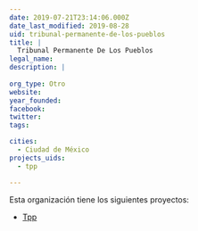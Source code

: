 ```yaml
---
date: 2019-07-21T23:14:06.000Z
date_last_modified: 2019-08-28
uid: tribunal-permanente-de-los-pueblos
title: |
  Tribunal Permanente De Los Pueblos
legal_name: 
description: |
  
org_type: Otro
website: 
year_founded: 
facebook: 
twitter: 
tags:

cities: 
  - Ciudad de México
projects_uids:
  - tpp

---
```


Esta organización tiene los siguientes proyectos:

- [Tpp](/proyectos/tpp)
